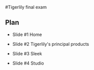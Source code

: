 #Tigerlily final exam

## Plan
* Slide #1
Home

* Slide #2
Tigerlily's principal products

* Slide #3
Sleek

* Slide #4
Studio
